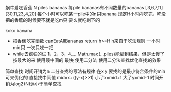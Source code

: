 蜗牛爱吃香蕉
N piles bananas 每pile bananas有不同数量的bananas
[3,6,7,11]
[30,11,23,4,20]
每个小时可以吃某一pile中的n只banana 规定H小时内吃完，吃没把的香蕉的时候要不就是吃m只 要么就吃剩下的

koko banana
- 把香蕉吃完函数 canEatAllBananas return h>=H 
    h来自于吃法规则 一小时mid只 一次只吃一把
- while去疯狂的试 1，2，3，4.....Math.max(...piles)能拿到结果，但是太慢了按最大的来
    使用最中间的 最快 使用二分法 使用二分法查找优化查找的效果


简单查找 时间开销为n
二分查找的写法有规律
在x  y 要找的是最小符合条件的min 可来优化的 直接找中间值  mid=x+((y-x)>>1)
        小了x=mid+1
        大了y=mid-1
        时间开销为log2(N)远小于简单查找
